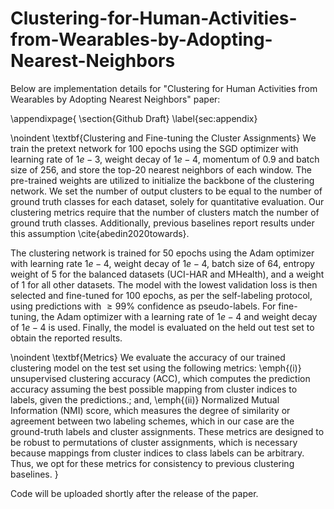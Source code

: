 # Clustering-for-Human-Activities-from-Wearables-by-Adopting-Nearest-Neighbors

Below are implementation details for "Clustering for Human Activities from Wearables by Adopting Nearest Neighbors" paper:

\appendixpage{
\section{Github Draft}
\label{sec:appendix}

\noindent \textbf{Clustering and Fine-tuning the Cluster Assignments}
We train the pretext network for 100 epochs using the SGD optimizer with learning rate of $1e-3$, weight decay of $1e-4$, momentum of 0.9 and batch size of 256, and store the top-20 nearest neighbors of each window. 
The pre-trained weights are utilized to initialize the backbone of the clustering network. 
We set the number of output clusters to be equal to the number of ground truth classes for each dataset, solely for quantitative evaluation. 
Our clustering metrics require that the number of clusters match the number of ground truth classes. 
Additionally, previous baselines report results under this assumption \cite{abedin2020towards}. 

The clustering network is trained for 50 epochs using the Adam optimizer with learning rate $1e-4$, weight decay of $1e-4$, batch size of 64, entropy weight of 5 for the balanced datasets (UCI-HAR and MHealth), and a weight of 1 for all other datasets. 
The model with the lowest validation loss is then selected and fine-tuned for 100 epochs, as per the self-labeling protocol, using predictions with $\geq99\%$ confidence as pseudo-labels. 
For fine-tuning, the Adam optimizer with a learning rate of $1e-4$ and weight decay of $1e-4$ is used. 
Finally, the model is evaluated on the held out test set to obtain the reported results.

\noindent \textbf{Metrics}
We evaluate the accuracy of our trained clustering model on the test set using the following metrics: \emph{(i)} unsupervised clustering accuracy (ACC), which computes the prediction accuracy assuming the best possible mapping from cluster indices to labels, given the predictions.; and, \emph{(ii)} Normalized Mutual Information (NMI) score, which measures the degree of similarity or agreement between two labeling schemes, which in our case are the ground-truth labels and cluster assignments. 
These metrics are designed to be robust to permutations of cluster assignments, which is necessary because mappings from cluster indices to class labels can be arbitrary. Thus, we opt for these metrics for consistency to previous clustering baselines.
}

Code will be uploaded shortly after the release of the paper.
